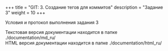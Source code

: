 ﻿+++
title = "GIT: 3. Создание тегов для коммитов"
description = "Задание 3"
weight = 10
+++

Условия и протокол выполнения задания 3

Текстовая версия документации находится в папке ./documentation/md_ru/  
HTML версия документации находится в папке ./documentation/html_ru/
